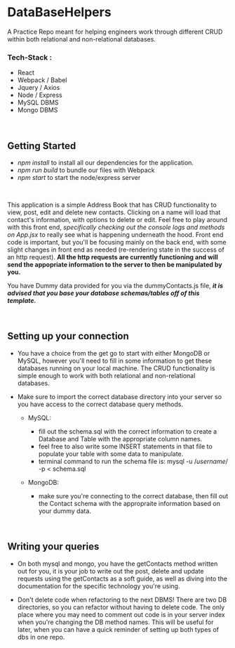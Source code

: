 # DataBaseHelpers
A Practice Repo meant for helping engineers work through different CRUD within both relational and non-relational databases.

### Tech-Stack :
 - React
 - Webpack / Babel
 - Jquery / Axios
 - Node / Express
 - MySQL DBMS
 - Mongo DBMS

&nbsp;

 ## Getting Started

 - <em>npm install</em> to install all our dependencies for the application.
 - <em>npm run build</em> to bundle our files with Webpack
 - <em>npm start</em> to start the node/express server

&nbsp;

This application is a simple Address Book that has CRUD functionality to view, post, edit and delete new contacts. Clicking on a name will load that contact's information, with options to delete or edit. Feel free to play around with this front end, <em>specifically checking out the console logs and methods on App.jsx </em> to really see what is happening underneath the hood. Front end code is important, but you'll be focusing mainly on the back end, with some slight changes in front end as needed (re-rendering state in the success of an http request). <strong>All the http requests are currently functioning and will send the appopriate information to the server to then be manipulated by you.</strong>

You have Dummy data provided for you via the dummyContacts.js file, <strong><em>it is advised that you base your database schemas/tables off of this template.</em></strong>

&nbsp;

## Setting up your connection

- You have a choice from the get go to start with either MongoDB or MySQL, however you'll need to fill in some information to get these databases running on your local machine. The CRUD functionality is simple enough to work with both relational and non-relational databases.
- Make sure to import the correct database directory into your server so you have access to the correct database query methods.

  - MySQL:
    - fill out the schema.sql with the correct information to create a Database and Table with the appropriate column names.
    - feel free to also write some INSERT statements in that file to populate your table with some data to manipulate.
    - terminal command to run the schema file is:
      mysql -u /*username*/ -p < schema.sql

  - MongoDB:
    - make sure you're connecting to the correct database, then fill out the Contact schema with the appropraite information based on your dummy data.

&nbsp;

## Writing your queries

- On both mysql and mongo, you have the getContacts method written out for you, it is your job to write out the post, delete and update requests using the getContacts as a soft guide, as well as diving into the documentation for the specific technology you're using.


- Don't delete code when refactoring to the next DBMS! There are two DB directories, so you can refactor without having to delete code. The only place where you may need to comment out code is in your server index when you're changing the DB method names. This will be useful for later, when you can have a quick reminder of setting up both types of dbs in one repo.